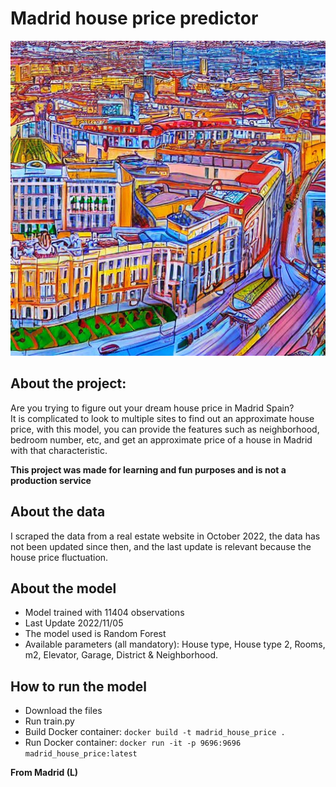 # Madrid house price predictor
![alt text](https://github.com/KevsDe/madrid_house_price/blob/main/static/madrid.jpg?raw=true)
## About the project:
Are you trying to figure out your dream house price in Madrid Spain?  
It is complicated to look to multiple sites to find out an approximate house price, with this model, you can provide the features such as neighborhood, bedroom number, etc, and get an approximate price of a house in Madrid with that characteristic.

**This project was made for learning and fun purposes and is not a production service**

## About the data
I scraped the data from a real estate website in October 2022,  the data has not been updated since then, and the last update is relevant because the house  price fluctuation. 

## About the model
 - Model trained with 11404 observations
 - Last Update 2022/11/05
 - The model used is Random Forest
 - Available parameters (all mandatory):  House type, House type 2, Rooms, m2, Elevator, Garage, District & Neighborhood.
 
## How to run the model
 - Download the files
 - Run train.py
 - Build Docker container: `docker build -t madrid_house_price .`
 - Run Docker container: `docker run -it -p 9696:9696 madrid_house_price:latest`
 

**From Madrid (L)**

